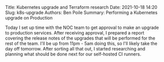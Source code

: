 Title: Kubernetes upgrade and Terraform research
Date: 2021-10-18 14:20
Slug: k8s-upgrade
Authors: Ben Poile
Summary: Performing a Kubernetes upgrade on Production 

Today I set up time with the NOC team to get approval to make an upgrade to production services.
After receiving approval, I prepared a report covering the release notes of the upgrades that
will be performed for the rest of the team. I'll be up from 11pm - 5am doing this, so I'll likely
take the day off tomorrow. After sorting all that out, I started researching and planning what 
should be done next for our self-hosted CI runners.